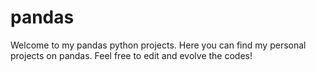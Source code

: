 # pandas
Welcome to my pandas python projects. Here you can find my personal projects on pandas. Feel free to edit and evolve the codes!
